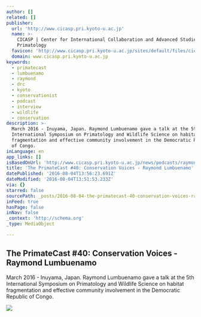 ```yaml
---
author: []
related: []
publisher:
  url: 'http://www.cicasp.pri.kyoto-u.ac.jp'
  name: >-
    CICASP | Center for International Collaboration and Advanced Studies in
    Primatology
  favicon: 'http://www.cicasp.pri.kyoto-u.ac.jp/sites/default/files/cicasp_favicon.ico'
  domain: www.cicasp.pri.kyoto-u.ac.jp
keywords:
  - primatecast
  - lumbuenamo
  - raymond
  - drc
  - kyoto
  - conservationist
  - podcast
  - interview
  - wildlife
  - conservation
description: >-
  March 2016 - Inuyama, Japan. Raymond Lumbuenamo gave a talk at the 5th
  International Symposium on Primatology and Wildlife Science on habitat
  fragmentation and effective community involvement in the Democratic Republic
  of Congo.
inLanguage: en
app_links: []
isBasedOnUrl: 'http://www.cicasp.pri.kyoto-u.ac.jp/news/podcasts/raymond-lumbuenamo'
title: 'The PrimateCast #40: Conservation Voices - Raymond Lumbuenamo'
datePublished: '2016-08-04T13:56:23.691Z'
dateModified: '2016-08-04T13:51:53.233Z'
via: {}
starred: false
sourcePath: _posts/2016-08-04-the-primatecast-40-conservation-voices-raymond-lumbuenam.md
inFeed: true
hasPage: false
inNav: false
_context: 'http://schema.org'
_type: MediaObject

---
```

<article style=""><h1>The PrimateCast #40: Conservation Voices - Raymond Lumbuenamo</h1><p>March 2016 - Inuyama, Japan. Raymond Lumbuenamo gave a talk at the 5th International Symposium on Primatology and Wildlife Science on habitat fragmentation and effective community involvement in the Democratic Republic of Congo.</p><img src="http://www.cicasp.pri.kyoto-u.ac.jp/sites/default/files/news/raymond-image2.png" /></article>